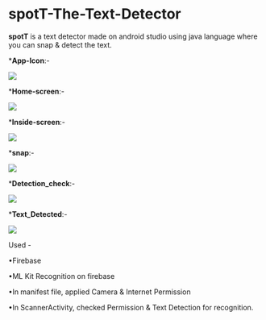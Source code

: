 # spotT-The-Text-Detector

**spotT** is a text detector made on android studio using java language where you can snap & detect the text.

***App-Icon**:-

![](images/icon.jpg)

***Home-screen**:-

![](images/first_screen.jpg)

***Inside-screen**:-

![](images/screen2.jpg)

***snap**:-

![](images/snap.jpg)

***Detection_check**:-

![](images/detectioncheck.jpg)

***Text_Detected**:-

![](images/detection.jpg)

Used -

•Firebase

•ML Kit Recognition on firebase

•In manifest file, applied Camera & Internet Permission

•In ScannerActivity, checked Permission & Text Detection for recognition.
 
